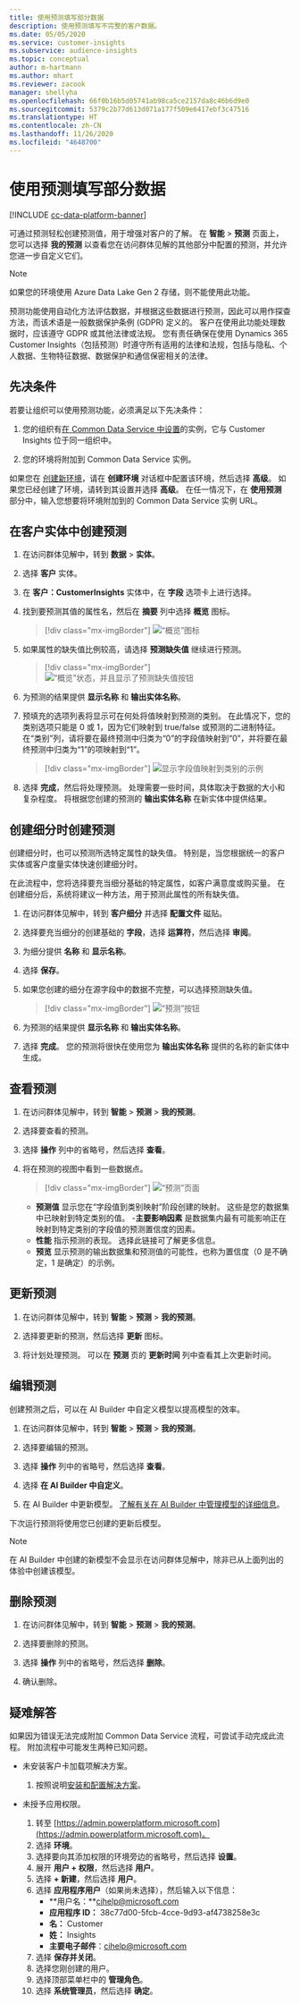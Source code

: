 ```yaml
---
title: 使用预测填写部分数据
description: 使用预测填写不完整的客户数据。
ms.date: 05/05/2020
ms.service: customer-insights
ms.subservice: audience-insights
ms.topic: conceptual
author: m-hartmann
ms.author: mhart
ms.reviewer: zacook
manager: shellyha
ms.openlocfilehash: 66f0b16b5d05741ab98ca5ce2157da8c46b6d9e0
ms.sourcegitcommit: 5379c2b77d613d071a177f509e6417ebf3c47516
ms.translationtype: HT
ms.contentlocale: zh-CN
ms.lasthandoff: 11/26/2020
ms.locfileid: "4648700"
---
```

# <a name="complete-your-partial-data-with-predictions"></a>使用预测填写部分数据

[!INCLUDE [cc-data-platform-banner](../includes/cc-data-platform-banner.md)]

可通过预测轻松创建预测值，用于增强对客户的了解。 在 **智能** > **预测** 页面上，您可以选择 **我的预测** 以查看您在访问群体见解的其他部分中配置的预测，并允许您进一步自定义它们。

> [!NOTE]
> 如果您的环境使用 Azure Data Lake Gen 2 存储，则不能使用此功能。
>
> 预测功能使用自动化方法评估数据，并根据这些数据进行预测，因此可以用作探查方法，而该术语是一般数据保护条例 (GDPR) 定义的。 客户在使用此功能处理数据时，应该遵守 GDPR 或其他法律或法规。 您有责任确保在使用 Dynamics 365 Customer Insights（包括预测）时遵守所有适用的法律和法规，包括与隐私、个人数据、生物特征数据、数据保护和通信保密相关的法律。

## <a name="prerequisites"></a>先决条件

若要让组织可以使用预测功能，必须满足以下先决条件：

1. 您的组织有[在 Common Data Service 中设置](https://docs.microsoft.com/ai-builder/build-model#prerequisites)的实例，它与 Customer Insights 位于同一组织中。

2. 您的环境将附加到 Common Data Service 实例。

如果您在 [创建新环境](manage-environments.md)，请在 **创建环境** 对话框中配置该环境，然后选择 **高级**。 如果您已经创建了环境，请转到其设置并选择 **高级**。 在任一情况下，在 **使用预测** 部分中，输入您想要将环境附加到的 Common Data Service 实例 URL。

## <a name="create-a-prediction-in-the-customer-entity"></a>在客户实体中创建预测

1. 在访问群体见解中，转到 **数据** > **实体**。

2. 选择 **客户** 实体。

3. 在 **客户：CustomerInsights** 实体中，在 **字段** 选项卡上进行选择。

4. 找到要预测其值的属性名，然后在 **摘要** 列中选择 **概览** 图标。
   > [!div class="mx-imgBorder"]
   > ![“概览”图标](media/intelligence-overviewicon.png "“概览”图标")

5. 如果属性的缺失值比例较高，请选择 **预测缺失值** 继续进行预测。
   > [!div class="mx-imgBorder"]
   > ![“概览”状态，并且显示了预测缺失值按钮](media/intelligence-overviewpredictmissingvalues.png "“概览”状态，并且显示了预测缺失值按钮")

6. 为预测的结果提供 **显示名称** 和 **输出实体名称**。

7. 预填充的选项列表将显示可在何处将值映射到预测的类别。 在此情况下，您的类别选项只能是 0 或 1，因为它们映射到 true/false 或预测的二进制特征。 在“类别”列，请将要在最终预测中归类为“0”的字段值映射到“0”，并将要在最终预测中归类为“1”的项映射到“1”。
   > [!div class="mx-imgBorder"]
   > ![显示字段值映射到类别的示例](media/intelligence-categorymapping.png "显示字段值映射到类别的示例")

8. 选择 **完成**，然后将处理预测。 处理需要一些时间，具体取决于数据的大小和复杂程度。 将根据您创建的预测的 **输出实体名称** 在新实体中提供结果。

## <a name="create-a-prediction-while-creating-a-segment"></a>创建细分时创建预测

创建细分时，也可以预测所选特定属性的缺失值。 特别是，当您根据统一的客户实体或客户度量实体快速创建细分时。

在此流程中，您将选择要充当细分基础的特定属性，如客户满意度或购买量。 在创建细分后，系统将建议一种方法，用于预测此属性的所有缺失值。

1. 在访问群体见解中，转到 **客户细分** 并选择 **配置文件** 磁贴。

2. 选择要充当细分的创建基础的 **字段**，选择 **运算符**，然后选择 **审阅**。

3. 为细分提供 **名称** 和 **显示名称**。

4. 选择 **保存**。

5. 如果您创建的细分在源字段中的数据不完整，可以选择预测缺失值。
   > [!div class="mx-imgBorder"]
   > ![“预测”按钮](media/segments-predictoption.png "“预测”按钮")

6. 为预测的结果提供 **显示名称** 和 **输出实体名称**。

7. 选择 **完成**。 您的预测将很快在使用您为 **输出实体名称** 提供的名称的新实体中生成。

## <a name="view-a-prediction"></a>查看预测

1. 在访问群体见解中，转到 **智能** > **预测** > **我的预测**。

2. 选择要查看的预测。

3. 选择 **操作** 列中的省略号，然后选择 **查看**。

4. 将在预测的视图中看到一些数据点。
   > [!div class="mx-imgBorder"]
   > ![“预测”页面](media/intelligence-predictionsviewpage.png "“预测”页面")

   - **预测值** 显示您在“字段值到类别映射”阶段创建的映射。 这些是您的数据集中已映射到特定类别的值。
   -**主要影响因素** 是数据集内最有可能影响正在映射到特定类别的字段值的预测置信度的因素。
   - **性能** 指示预测的表现。 选择此链接可了解更多信息。
   - **预览** 显示预测的输出数据集和预测值的可能性，也称为置信度（0 是不确定，1 是确定）的示例。

## <a name="update-a-prediction"></a>更新预测

1. 在访问群体见解中，转到 **智能** > **预测** > **我的预测**。

2. 选择要更新的预测，然后选择 **更新** 图标。

3. 将计划处理预测。 可以在 **预测** 页的 **更新时间** 列中查看其上次更新时间。

## <a name="edit-a-prediction"></a>编辑预测

创建预测之后，可以在 AI Builder 中自定义模型以提高模型的效率。  

1. 在访问群体见解中，转到 **智能** > **预测** > **我的预测**。

2. 选择要编辑的预测。

3. 选择 **操作** 列中的省略号，然后选择 **查看**。

4. 选择 **在 AI Builder 中自定义**。

5. 在 AI Builder 中更新模型。 [了解有关在 AI Builder 中管理模型的详细信息](https://docs.microsoft.com/ai-builder/manage-model#retrain-and-republish-existing-models)。

下次运行预测将使用您已创建的更新后模型。

> [!NOTE]
> 在 AI Builder 中创建的新模型不会显示在访问群体见解中，除非已从上面列出的体验中创建该模型。

## <a name="remove-a-prediction"></a>删除预测

1. 在访问群体见解中，转到 **智能** > **预测** > **我的预测**。

2. 选择要删除的预测。

3. 选择 **操作** 列中的省略号，然后选择 **删除**。

4. 确认删除。

## <a name="troubleshooting"></a>疑难解答​​

如果因为错误无法完成附加 Common Data Service 流程，可尝试手动完成此流程。 附加流程中可能发生两种已知问题。

- 未安装客户卡加载项解决方案。
    1. 按照说明[安装和配置解决方案](customer-card-add-in.md)。

- 未授予应用权限。
    1. 转至 [https://admin.powerplatform.microsoft.com](https://admin.powerplatform.microsoft.com)。
    1. 选择 **环境**。
    1. 选择要向其添加权限的环境旁边的省略号，然后选择 **设置**。
    1. 展开 **用户 + 权限**，然后选择 **用户**。
    1. 选择 **+ 新建**，然后选择 **用户**。
    1. 选择 **应用程序用户**（如果尚未选择），然后输入以下信息：
        - **用户名：**cihelp@microsoft.com
        - **应用程序 ID：** 38c77d00-5fcb-4cce-9d93-af4738258e3c
        - **名：** Customer
        - **姓：** Insights
        - **主要电子邮件**：cihelp@microsoft.com
    1. 选择 **保存并关闭**。
    1. 选择您刚创建的用户。
    1. 选择顶部菜单栏中的 **管理角色**。
    1. 选择 **系统管理员**，然后选择 **确定**。
